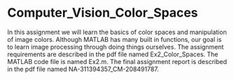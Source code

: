 # Computer_Vision_Color_Spaces
In this assignment we will learn the basics of color spaces and manipulation
of image colors. Although MATLAB has many built in functions, our goal is
to learn image processing through doing things ourselves.
The assignment requirements are described in the pdf file named Ex2_Color_Spaces.
The MATLAB code file is named Ex2.m.
The final assignment report is described in the pdf file named NA-311394357_CM-208491787.
